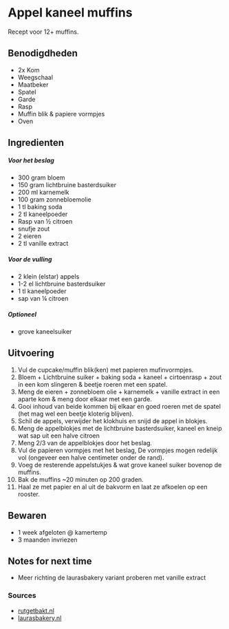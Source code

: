 # Appel kaneel muffins

Recept voor 12+ muffins.

## Benodigdheden

* 2x Kom
* Weegschaal
* Maatbeker
* Spatel
* Garde
* Rasp
* Muffin blik & papiere vormpjes
* Oven

## Ingredienten

##### Voor het beslag

* 300 gram bloem
* 150 gram lichtbruine basterdsuiker
* 200 ml karnemelk
* 100 gram zonnebloemolie
* 1 tl baking soda
* 2 tl kaneelpoeder
* Rasp van ½ citroen
* snufje zout
* 2 eieren
* 2 tl vanille extract

##### Voor de vulling

* 2 klein (elstar) appels
* 1-2 el lichtbruine basterdsuiker
* 1 tl kaneelpoeder
* sap van ¼ citroen

##### Optioneel

* grove kaneelsuiker

## Uitvoering

1. Vul de cupcake/muffin blik(ken) met papieren mufinvormpjes.
2. Bloem + Lichtbruine suiker + baking soda + kaneel + cirtoenrasp + zout in een kom slingeren & beetje roeren met een spatel.
3. Meng de eieren + zonnebloem olie + karnemelk + vanille extract in een aparte kom & meng door elkaar met een garde.
4. Gooi inhoud van beide kommen bij elkaar en goed roeren met de spatel (het mag wel een beetje kloterig blijven).
5. Schil de appels, verwijder het klokhuis en snijd de appel in blokjes.
6. Meng de appelblokjes met de lichtbruine basterdsuiker, kaneel en kneip wat sap uit een halve citroen
7. Meng 2/3 van de appelblokjes door het beslag.
8. Vul de papieren vormpjes met het beslag, De vormpjes mogen redelijk vol (ongeveer een halve centimeter onder de rand).
9. Voeg de resterende appelstukjes & wat grove kaneel suiker bovenop de muffins.
10. Bak de muffins ~20 minuten op 200 graden.
11. Haal ze met papier en al uit de bakvorm en laat ze afkoelen op een rooster.


## Bewaren

* 1 week afgeloten @ kamertemp
* 3 maanden invriezen

## Notes for next time

* Meer richting de laurasbakery variant proberen met vanille extract

### Sources
* [rutgetbakt.nl](https://rutgerbakt.nl/gebak-recepten/muffins/appel-kaneel-muffins/)
* [laurasbakery.nl](https://www.laurasbakery.nl/appel-kaneel-muffins/)
